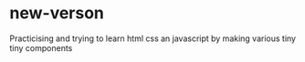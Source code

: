 # new-verson
Practicising and trying to learn html css an javascript by making various tiny tiny components
